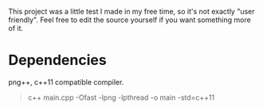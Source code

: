This project was a little test I made in my free time, so it's not exactly "user friendly". Feel free to edit the source yourself if you want something more of it.

# Dependencies
png++, c++11 compatible compiler.
> c++ main.cpp -Ofast -lpng -lpthread -o main -std=c++11
